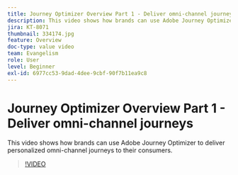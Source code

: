 ```yaml
---
title: Journey Optimizer Overview Part 1 - Deliver omni-channel journeys
description: This video shows how brands can use Adobe Journey Optimizer to deliver personalized omni-channel journeys to their consumers.
jira: KT-8071
thumbnail: 334174.jpg
feature: Overview
doc-type: value video
team: Evangelism
role: User
level: Beginner
exl-id: 6977cc53-9dad-4dee-9cbf-90f7b11ea9c8
---
```

# Journey Optimizer Overview Part 1 - Deliver omni-channel journeys

This video shows how brands can use Adobe Journey Optimizer to deliver personalized omni-channel journeys to their consumers.

>[!VIDEO](https://video.tv.adobe.com/v/334174?quality=12&learn=on)
